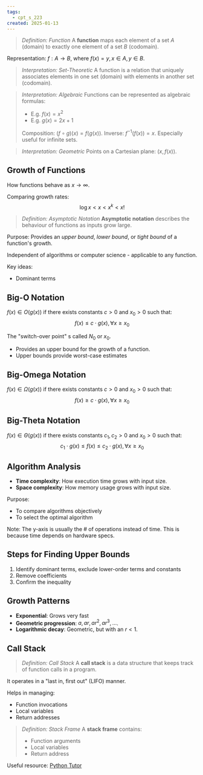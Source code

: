 ```yaml
---
tags:
  - cpt_s_223
created: 2025-01-13
---
```


> *Definition: Function*
> A **function** maps each element of a set $A$ (domain) to exactly one element of a set $B$ (codomain).

Representation: $f: A \to B$, where $f(x) = y, x \in A, y \in B$.

> *Interpretation: Set-Theoretic*
> A function is a relation that uniquely associates elements in one set (domain) with elements in another set (codomain).

> *Interpretation: Algebraic*
> Functions can be represented as algebraic formulas:
> - E.g. $f(x) = x^2$
> - E.g. $g(x) = 2x + 1$
>
> Composition: $(f \circ g)(x) = f(g(x))$.
> Inverse: $f^{-1}(f(x)) = x$.
> Especially useful for infinite sets.

> *Interpretation: Geometric*
> Points on a Cartesian plane: $(x, f(x))$.

## Growth of Functions

How functions behave as $x \to \infty$.

Comparing growth rates:
$$ \log x < x < x^k < x! $$

> *Definition: Asymptotic Notation*
> **Asymptotic notation** describes the behaviour of functions as inputs grow large.

Purpose: Provides an *upper bound*, *lower bound*, or *tight bound* of a function's growth.

Independent of algorithms or computer science - applicable to any function.

Key ideas:
- Dominant terms

## Big-O Notation

$f(x) \in O(g(x))$ if there exists constants $c > 0$ and $x_0 > 0$ such that:
$$ f(x) \leq c \cdot g(x), \forall x \geq x_0 $$

The "switch-over point" s called $N_0$ or $x_0$.

- Provides an upper bound for the growth of a function.
- Upper bounds provide worst-case estimates

## Big-Omega Notation

$f(x) \in \Omega(g(x))$ if there exists constants $c > 0$ and $x_0 > 0$ such that:
$$ f(x) \geq c \cdot g(x), \forall x \geq x_0 $$

## Big-Theta Notation

$f(x) \in \Theta(g(x))$ if there exists constants $c_1, c_2 > 0$ and $x_0 > 0$ such that:
$$ c_1 \cdot g(x) \leq f(x) \leq c_2 \cdot g(x), \forall x \geq x_0 $$

## Algorithm Analysis

- **Time complexity**: How execution time grows with input size.
- **Space complexity**: How memory usage grows with input size.

Purpose:
- To compare algorithms objectively
- To select the optimal algorithm

Note: The y-axis is usually the # of operations instead of time. This is because time depends on hardware specs.

## Steps for Finding Upper Bounds

1. Identify dominant terms, exclude lower-order terms and constants
2. Remove coefficients
3. Confirm the inequality

## Growth Patterns

- **Exponential**: Grows very fast
- **Geometric progression**: $a, ar, ar^2, ar^3, \dots$.
- **Logarithmic decay**: Geometric, but with an $r < 1$.

## Call Stack

> *Definition: Call Stack*
> A **call stack** is a data structure that keeps track of function calls in a program.

It operates in a "last in, first out" (LIFO) manner.

Helps in managing:
- Function invocations
- Local variables
- Return addresses

> *Definition: Stack Frame*
> A **stack frame** contains:
> - Function arguments
> - Local variables
> - Return address

Useful resource: [Python Tutor](https://pythontutor.com)